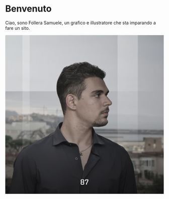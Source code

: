 # Benvenuto
Ciao, sono Follera Samuele, un grafico e illustratore che sta imparando a fare un sito.

![as](./sonosempreluca.jpg)